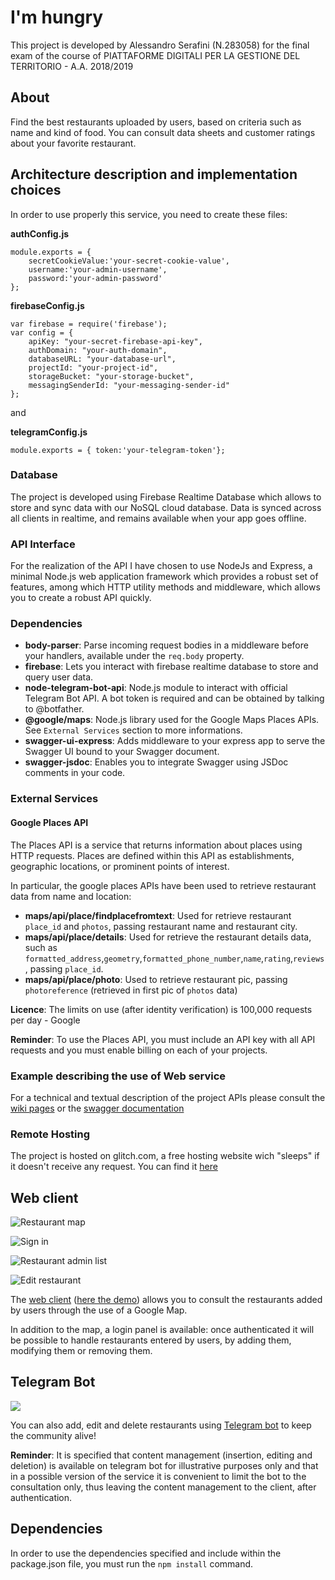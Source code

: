 # I'm hungry

This project is developed by Alessandro Serafini (N.283058) for the final exam of the course of PIATTAFORME DIGITALI PER LA GESTIONE DEL TERRITORIO - A.A. 2018/2019

## About 

Find the best restaurants uploaded by users, based on criteria such as name and kind of food. You can consult data sheets and customer ratings about your favorite restaurant.

## Architecture description and implementation choices 

In order to use properly this service, you need to create these files:

**authConfig.js**
```
module.exports = {
    secretCookieValue:'your-secret-cookie-value',
    username:'your-admin-username',
    password:'your-admin-password'
};
````

**firebaseConfig.js**
```
var firebase = require('firebase');
var config = {
    apiKey: "your-secret-firebase-api-key",
    authDomain: "your-auth-domain",
    databaseURL: "your-database-url",
    projectId: "your-project-id",
    storageBucket: "your-storage-bucket",
    messagingSenderId: "your-messaging-sender-id"
};
````

and

**telegramConfig.js**
```
module.exports = { token:'your-telegram-token'};
````

### Database

The project is developed using Firebase Realtime Database which allows to store and sync data with our NoSQL cloud database. Data is synced across all clients in realtime, and remains available when your app goes offline.

### API Interface

For the realization of the API I have chosen to use NodeJs and Express, a minimal Node.js web application framework which provides a robust set of features, among which HTTP utility methods and middleware, which allows you to create a robust API quickly.

### Dependencies

* **body-parser**: Parse incoming request bodies in a middleware before your handlers, available under the `req.body` property.
* **firebase**: Lets you interact with firebase realtime database to store and query user data.
* **node-telegram-bot-api**: Node.js module to interact with official Telegram Bot API. A bot token is required and can be obtained by talking to @botfather.
* **@google/maps**: Node.js library used for the Google Maps Places APIs. See `External Services` section to more informations.
* **swagger-ui-express**: Adds middleware to your express app to serve the Swagger UI bound to your Swagger document.
* **swagger-jsdoc**: Enables you to integrate Swagger using JSDoc comments in your code.

### External Services

#### Google Places API

The Places API is a service that returns information about places using HTTP requests. Places are defined within this API as establishments, geographic locations, or prominent points of interest.

In particular, the google places APIs have been used to retrieve restaurant data from name and location:

* **maps/api/place/findplacefromtext**: Used for retrieve restaurant `place_id` and `photos`, passing restaurant name and restaurant city.
* **maps/api/place/details**: Used for retrieve the restaurant details data, such as `formatted_address`,`geometry`,`formatted_phone_number`,`name`,`rating`,`reviews`, passing `place_id`.
* **maps/api/place/photo**: Used to retrieve restaurant pic, passing `photoreference` (retrieved in first pic of `photos` data)

**Licence**: The limits on use (after identity verification) is 100,000 requests per day - Google

**Reminder**: To use the Places API, you must include an API key with all API requests and you must enable billing on each of your projects.

### Example describing the use of Web service

For a technical and textual description of the project APIs please consult the [wiki pages](https://github.com/AlessandroSerafini/I-m-hungry/wiki) or the [swagger documentation](https://i-am-hungry.glitch.me/api-docs)


### Remote Hosting

The project is hosted on glitch.com, a free hosting website wich "sleeps" if it doesn't receive any request. You can find it [here](https://i-am-hungry.glitch.me/)

## Web client

![Restaurant map](https://i.ibb.co/ZcBcs8Z/Schermata-2019-05-16-alle-16-20-02.png)

![Sign in](https://i.ibb.co/C80kxMH/Schermata-2019-05-16-alle-16-20-14.png)

![Restaurant admin list](https://i.ibb.co/3vRnstZ/Schermata-2019-05-16-alle-16-20-31.png)

![Edit restaurant](https://i.ibb.co/jR3SnXN/Schermata-2019-05-16-alle-16-20-41.png)

The [web client](https://github.com/AlessandroSerafini/I-m-hungry-frontend) ([here the demo](https://uniurb.firebaseapp.com/)) allows you to consult the restaurants added by users through the use of a Google Map.

In addition to the map, a login panel is available: once authenticated it will be possible to handle restaurants entered by users, by adding them, modifying them or removing them.

## Telegram Bot

![](https://i.ibb.co/XCVgGn8/Senza-titolo-1.jpg)

You can also add, edit and delete restaurants using [Telegram bot](https://t.me/AleSerafiniBot) to keep the community alive!

**Reminder**: It is specified that content management (insertion, editing and deletion) is available on telegram bot for illustrative purposes only and that in a possible version of the service it is convenient to limit the bot to the consultation only, thus leaving the content management to the client, after authentication.

## Dependencies

In order to use the dependencies specified and include within the package.json file, you must run the `npm install` command.
